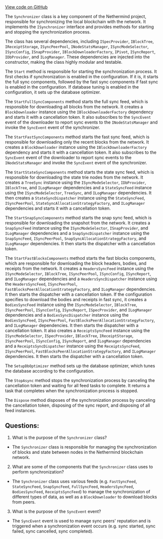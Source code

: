 [View code on GitHub](https://github.com/NethermindEth/nethermind/src/Nethermind/Nethermind.Synchronization/Synchronizer.cs)

The `Synchronizer` class is a key component of the Nethermind project, responsible for synchronizing the local blockchain with the network. It implements the `ISynchronizer` interface and provides methods for starting and stopping the synchronization process.

The class has several dependencies, including `ISpecProvider`, `IBlockTree`, `IReceiptStorage`, `ISyncPeerPool`, `INodeStatsManager`, `ISyncModeSelector`, `ISyncConfig`, `ISnapProvider`, `IBlockDownloaderFactory`, `IPivot`, `ISyncReport`, `IDbProvider`, and `ILogManager`. These dependencies are injected into the constructor, making the class highly modular and testable.

The `Start` method is responsible for starting the synchronization process. It first checks if synchronization is enabled in the configuration. If it is, it starts the full sync components, followed by the fast sync components if fast sync is enabled in the configuration. If database tuning is enabled in the configuration, it sets up the database optimizer.

The `StartFullSyncComponents` method starts the full sync feed, which is responsible for downloading all blocks from the network. It creates a `BlockDownloader` instance using the `IBlockDownloaderFactory` dependency and starts it with a cancellation token. It also subscribes to the `SyncEvent` event of the downloader to report sync events to the `INodeStatsManager` and invoke the `SyncEvent` event of the synchronizer.

The `StartFastSyncComponents` method starts the fast sync feed, which is responsible for downloading only the recent blocks from the network. It creates a `BlockDownloader` instance using the `IBlockDownloaderFactory` dependency and starts it with a cancellation token. It also subscribes to the `SyncEvent` event of the downloader to report sync events to the `INodeStatsManager` and invoke the `SyncEvent` event of the synchronizer.

The `StartStateSyncComponents` method starts the state sync feed, which is responsible for downloading the state trie nodes from the network. It creates a `TreeSync` instance using the `ISyncModeSelector`, `IDbProvider`, `IBlockTree`, and `ILogManager` dependencies and a `StateSyncFeed` instance using the `ISyncModeSelector`, `TreeSync`, and `ILogManager` dependencies. It then creates a `StateSyncDispatcher` instance using the `StateSyncFeed`, `ISyncPeerPool`, `StateSyncAllocationStrategyFactory`, and `ILogManager` dependencies and starts it with a cancellation token.

The `StartSnapSyncComponents` method starts the snap sync feed, which is responsible for downloading the snapshot from the network. It creates a `SnapSyncFeed` instance using the `ISyncModeSelector`, `ISnapProvider`, and `ILogManager` dependencies and a `SnapSyncDispatcher` instance using the `SnapSyncFeed`, `ISyncPeerPool`, `SnapSyncAllocationStrategyFactory`, and `ILogManager` dependencies. It then starts the dispatcher with a cancellation token.

The `StartFastBlocksComponents` method starts the fast blocks components, which are responsible for downloading the block headers, bodies, and receipts from the network. It creates a `HeadersSyncFeed` instance using the `ISyncModeSelector`, `IBlockTree`, `ISyncPeerPool`, `ISyncConfig`, `ISyncReport`, and `ILogManager` dependencies and a `HeadersSyncDispatcher` instance using the `HeadersSyncFeed`, `ISyncPeerPool`, `FastBlocksPeerAllocationStrategyFactory`, and `ILogManager` dependencies. It then starts the dispatcher with a cancellation token. If the configuration specifies to download the bodies and receipts in fast sync, it creates a `BodiesSyncFeed` instance using the `ISyncModeSelector`, `IBlockTree`, `ISyncPeerPool`, `ISyncConfig`, `ISyncReport`, `ISpecProvider`, and `ILogManager` dependencies and a `BodiesSyncDispatcher` instance using the `BodiesSyncFeed`, `ISyncPeerPool`, `FastBlocksPeerAllocationStrategyFactory`, and `ILogManager` dependencies. It then starts the dispatcher with a cancellation token. It also creates a `ReceiptsSyncFeed` instance using the `ISyncModeSelector`, `ISpecProvider`, `IBlockTree`, `IReceiptStorage`, `ISyncPeerPool`, `ISyncConfig`, `ISyncReport`, and `ILogManager` dependencies and a `ReceiptsSyncDispatcher` instance using the `ReceiptsSyncFeed`, `ISyncPeerPool`, `FastBlocksPeerAllocationStrategyFactory`, and `ILogManager` dependencies. It then starts the dispatcher with a cancellation token.

The `SetupDbOptimizer` method sets up the database optimizer, which tunes the database according to the configuration.

The `StopAsync` method stops the synchronization process by canceling the cancellation token and waiting for all feed tasks to complete. It returns a task that completes when the synchronization process is stopped.

The `Dispose` method disposes of the synchronization process by canceling the cancellation token, disposing of the sync report, and disposing of all feed instances.
## Questions: 
 1. What is the purpose of the `Synchronizer` class?
- The `Synchronizer` class is responsible for managing the synchronization of blocks and state between nodes in the Nethermind blockchain network.

2. What are some of the components that the `Synchronizer` class uses to perform synchronization?
- The `Synchronizer` class uses various feeds (e.g. `FastSyncFeed`, `StateSyncFeed`, `SnapSyncFeed`, `FullSyncFeed`, `HeadersSyncFeed`, `BodiesSyncFeed`, `ReceiptsSyncFeed`) to manage the synchronization of different types of data, as well as a `BlockDownloader` to download blocks from peers.

3. What is the purpose of the `SyncEvent` event?
- The `SyncEvent` event is used to manage sync peers' reputation and is triggered when a synchronization event occurs (e.g. sync started, sync failed, sync cancelled, sync completed).